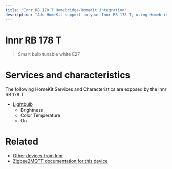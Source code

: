 ```yaml
---
title: "Innr RB 178 T Homebridge/HomeKit integration"
description: "Add HomeKit support to your Innr RB 178 T, using Homebridge, Zigbee2MQTT and homebridge-z2m."
---
```

<!---
This file has been GENERATED using src/docgen/docgen.ts
DO NOT EDIT THIS FILE MANUALLY!
-->
# Innr RB 178 T
> Smart bulb tunable white E27


# Services and characteristics
The following HomeKit Services and Characteristics are exposed by
the Innr RB 178 T

* [Lightbulb](../../light.md)
  * Brightness
  * Color Temperature
  * On


# Related
* [Other devices from Innr](../index.md#innr)
* [Zigbee2MQTT documentation for this device](https://www.zigbee2mqtt.io/devices/RB_178_T.html)